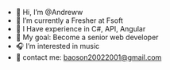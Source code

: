                       
   
- 👋 Hi, I’m @Andreww
- 🌱 I’m currently a Fresher at Fsoft
- 💪 I Have experience in C#, API, Angular
- 🎯 My goal: Become a senior web developer
- 🎧 I’m interested in music
- 📧 contact me: baoson20022001@gmail.com

<!---
AndrewwNguyen/AndrewwNguyen is a ✨ special ✨ repository because its `README.md` (this file) appears on your GitHub profile.
You can click the Preview link to take a look at your changes.
--->
